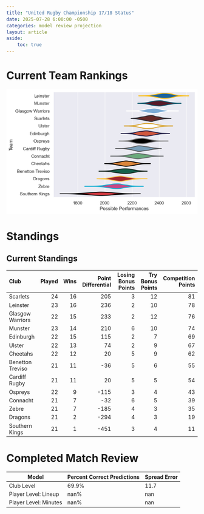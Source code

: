 ```yaml
---  
title: "United Rugby Championship 17/18 Status"  
date: 2025-07-28 6:00:00 -0500  
categories: model review projection  
layout: article  
aside:  
    toc: true  
---
```

# Current Team Rankings


![Club Rankings](plots/rankings_United_Rugby_Championship_1718.png)
# Standings

## Current Standings


| Club             |   Played |   Wins |   Point Differential |   Losing Bonus Points |   Try Bonus Points |   Competition Points |
|:-----------------|---------:|-------:|---------------------:|----------------------:|-------------------:|---------------------:|
| Scarlets         |       24 |     16 |                  205 |                     3 |                 12 |                   81 |
| Leinster         |       23 |     16 |                  236 |                     2 |                 10 |                   78 |
| Glasgow Warriors |       22 |     15 |                  233 |                     2 |                 12 |                   76 |
| Munster          |       23 |     14 |                  210 |                     6 |                 10 |                   74 |
| Edinburgh        |       22 |     15 |                  115 |                     2 |                  7 |                   69 |
| Ulster           |       22 |     13 |                   74 |                     2 |                  9 |                   67 |
| Cheetahs         |       22 |     12 |                   20 |                     5 |                  9 |                   62 |
| Benetton Treviso |       21 |     11 |                  -36 |                     5 |                  6 |                   55 |
| Cardiff Rugby    |       21 |     11 |                   20 |                     5 |                  5 |                   54 |
| Ospreys          |       22 |      9 |                 -115 |                     3 |                  4 |                   43 |
| Connacht         |       21 |      7 |                  -32 |                     6 |                  5 |                   39 |
| Zebre            |       21 |      7 |                 -185 |                     4 |                  3 |                   35 |
| Dragons          |       21 |      2 |                 -294 |                     4 |                  3 |                   19 |
| Southern Kings   |       21 |      1 |                 -451 |                     3 |                  4 |                   11 |



# Completed Match Review


| Model | Percent Correct Predictions | Spread Error |
| ------ | ------ | ------ |
| Club Level | 69.9% | 11.7 |
| Player Level: Lineup | nan% | nan |
| Player Level: Minutes | nan% | nan |


